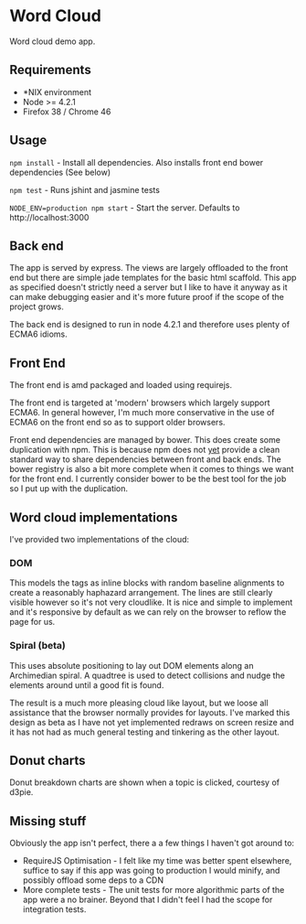 # Word Cloud

Word cloud demo app.

## Requirements

* *NIX environment
* Node >= 4.2.1
* Firefox 38 / Chrome 46

## Usage

`npm install` - Install all dependencies. Also installs front end bower dependencies (See below)

`npm test` - Runs jshint and jasmine tests

`NODE_ENV=production npm start` - Start the server. Defaults to http://localhost:3000

## Back end

The app is served by express. The views are largely offloaded to the front end but there are simple jade
templates for the basic html scaffold. This app as specified doesn't strictly need a server but I like to have it anyway as
it can make debugging easier and it's more future proof if the scope of the project grows.

The back end is designed to run in node 4.2.1 and therefore uses plenty of ECMA6 idioms.

## Front End

The front end is amd packaged and loaded using requirejs.

The front end is targeted at 'modern' browsers which largely support ECMA6. In general however, I'm much more
conservative in the use of ECMA6 on the front end so as to support older browsers.

Front end dependencies are managed by bower. This does create some duplication with npm. This is because npm does not
[yet](http://blog.npmjs.org/post/101775448305/npm-and-front-end-packaging) provide a clean standard way to share
dependencies between front and back ends. The bower registry is also a bit more complete when it comes to things we want
for the front end. I currently consider bower to be the best tool for the job so I put up with the duplication.

## Word cloud implementations

I've provided two implementations of the cloud:

### DOM

This models the tags as inline blocks with random baseline alignments to create a reasonably haphazard arrangement. The
lines are still clearly visible however so it's not very cloudlike. It is nice and simple to implement and it's responsive
by default as we can rely on the browser to reflow the page for us.

### Spiral (beta)

This uses absolute positioning to lay out DOM elements along an Archimedian spiral. A quadtree is used to detect
collisions and nudge the elements around until a good fit is found.

The result is a much more pleasing cloud like layout, but we loose all assistance that the browser normally provides for
layouts. I've marked this design as beta as I have not yet implemented redraws on screen resize and it has not had as much
general testing and tinkering as the other layout.

## Donut charts

Donut breakdown charts are shown when a topic is clicked, courtesy of d3pie.

## Missing stuff

Obviously the app isn't perfect, there a a few things I haven't got around to:

* RequireJS Optimisation - I felt like my time was better spent elsewhere, suffice to say if this app was going to
production I would minify, and possibly offload some deps to a CDN
* More complete tests - The unit tests for more algorithmic parts of the app were a no brainer. Beyond that I didn't feel
I had the scope for integration tests.